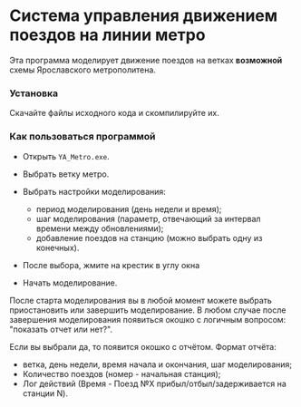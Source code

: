 # Система управления движением поездов на линии метро

Эта программа моделирует движение поездов на ветках **возможной** схемы Ярославского метрополитена.

### Установка
Скачайте файлы исходного кода и скомпилируйте их.

### Как пользоваться программой
+ Открыть `YA_Metro.exe`.

+ Выбрать ветку метро.

+ Выбрать настройки моделирования: 
    - период моделирования (день недели и время);
    - шаг моделирования (параметр, отвечающий за интервал времени между обновлениями);
    - добавление поездов на станцию (можно выбрать одну из конечных).

+ После выбора, жмите на крестик в углу окна

+ Начать моделирование.

После старта моделирования вы в любой момент можете выбрать приостановить или завершить моделирование. В любом случае после завершения моделирования появиться окошко с логичным вопросом: "показать отчет или нет?".

Если вы выбрали да, то появится окошко с отчётом. Формат отчёта:

+ ветка, день недели, время начала и окончания, шаг моделирования;
+ Количество поездов (номер - начальная станция);
+ Лог действий (Время - Поезд №X прибыл/отбыл/задерживается на станции N).
